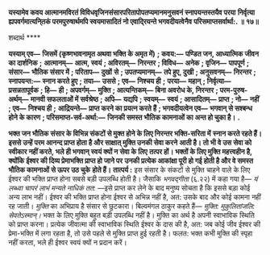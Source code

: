 **यस्यामेव कवय आत्मानमविरतं विविधवृजिनसंसारपरितापोपतप्यमानमनुसवनं स्नापयन्तस्तयैव परया** **निर्वृत्या ह्यपवर्गमात्यनि्तकं परमपुरुषार्थमपि स्वयमासादितं नो एवादि्रयन्ते भगवदीयत्वेनैव** **परिसमाप्तसर्वार्था:. ॥ १७॥** 

शब्दार्थ **** 

**यस्याम् एव—** **जिसमें (कृष्णभावनामृत अथवा भक्ति के अमृत में)** **; कवय:—** **पण्डित जन, आध्यात्मिक जीवन का दार्शनिक** **;** **आत्मानम्—** **आत्म, स्वयं** **; अविरतम्—** **निरन्तर** **; विविध—** **अनेक** **; वृजिन—** **पापपूर्ण** **; संसार—** **भौतिक संसार में** **; परिताप—** **दुखों** **से** **; उपतप्यमानम्—** **तपे हुए, दुखी** **; अनुसवनम्—** **निरन्तर** **; स्नापयन्त:—** **स्नान करते हुए** **; तया—** **उससे** **; एव—** **निश्चय ही** **;** **परया—** **महान्** **; निर्वृत्या—** **प्रसन्नतापूर्वक** **; हि—** **ही** **; अपवर्गम्—** **मुक्ति** **; आत्यन्तिकम्—** **बिना अवरोध के, निरन्तर** **; परम-पुरुष-** **अर्थम्—** **मानवी सफलताओं में सर्वश्रेष्ठ** **; अपि—** **यद्यपि** **; स्वयम्—** **स्वयं** **; आसादितम्—** **प्राप्त** **; नो—** **नहीं** **; एव—** **निश्चय ही** **;** **आद्रियन्ते—** **प्राप्त करने का प्रयत्न करते हैं** **; भगवदीयत्वेन एव—** **भगवान् से सश्बन्ध होने के कारण** **; परिसमाप्त-सर्व-अर्था:—** **जिनकी समस्त भौतिक कामनाओं का अन्त हो चुका है।** **.** 

**भक्त जन भौतिक संसार के विभिन्न संकटों से मुक्त होने के लिए निरन्तर भक्ति-सरिता में** **स्नान करते रहते हैं। इससे उन्हें परम आनन्द प्राप्त होता है और साक्षात् मुक्ति उनकी सेवा करने** **आती है। तो भी वे उस सेवा को स्वीकार नहीं करते, भले ही भगवान् स्वयं क्यों न सेवा के लिए** **तत्पर हों। भक्तों के लिए मुक्ति महत्त्वहीन है, क्योंकि ईश्वर की दिव्य प्रेमाभक्ति प्राप्त हो जाने पर** **उनकी प्रत्येक आकांक्षा पूरी हो गई होती है और वे समस्त भौतिक कामनाओं से ऊपर उठ चुके** **होते हैं।** **तात्पर्य :** इस संसार के संकटों से मुक्ति चाहने वाले के लिए ईश्वर की भक्ति प्राप्त होना सबसे बड़ी उपलब्धि होती है। जैसाकि *भगवद्गीता* (६.२२) में कहा गया है— *यं लब्ध्वा चापरं लाभं मन्यते* *नाधिकं तत:* —इसे प्राप्त कर लेने के बाद मनुष्य सोचता है कि इससे बड़ा कोई अन्य लाभ नहीं। ईश्वर की भक्ति प्राप्त होना ईश्वर से अभिन्न नहीं है, अत: उसके बाद और कोई कामना नहीं रह जाती। *मुक्ति*  का अभिप्राय है संसार से छुटकारा। बिल्वमंगल ठाकुर कहते हैं— *मुक्ति: मुकुलितांजलि: सेवतेऽस्मान्।*  भक्त के लिए मुक्ति बहुत बड़ी उपलब्धि नहीं है। मुक्ति का अर्थ है अपनी स्वाभाविक स्थिति को प्राप्त करना। प्रत्येक जीवात्मा की स्वाभाविक स्थिति ईश्वर के दास की है, अत: जब कोई जीव ईश्वर की प्रेमा-भक्ति में लगा रहता है, तो उसे पहले से मुक्ति प्राप्त हुई रहती है। फलत: भक्त कभी मुक्ति की स्पृहा नहीं करता, भले ही ईश्वर स्वयं क्यों न प्रदान करें।  